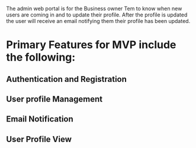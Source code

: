 The admin web portal is for the Business owner Tem to know when new users are coming in and to update their profile. After the profile is updated the user will receive an email notifying them their profile has been updated.

# Primary Features for MVP  include the following:

## Authentication and Registration


## User profile Management


## Email Notification


## User Profile View
